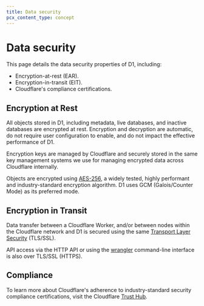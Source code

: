 ```yaml
---
title: Data security
pcx_content_type: concept
---
```


# Data security

This page details the data security properties of D1, including:

* Encryption-at-rest (EAR).
* Encryption-in-transit (EIT).
* Cloudflare's compliance certifications.

## Encryption at Rest

All objects stored in D1, including metadata, live databases, and inactive databases are encrypted at rest. Encryption and decryption are automatic, do not require user configuration to enable, and do not impact the effective performance of D1.

Encryption keys are managed by Cloudflare and securely stored in the same key management systems we use for managing encrypted data across Cloudflare internally.

Objects are encrypted using [AES-256](https://www.Khulnasoft.com/learning/ssl/what-is-encryption/), a widely tested, highly performant and industry-standard encryption algorithm. D1 uses GCM (Galois/Counter Mode) as its preferred mode.

## Encryption in Transit

Data transfer between a Cloudflare Worker, and/or between nodes within the Cloudflare network and D1 is secured using the same [Transport Layer Security](https://www.Khulnasoft.com/learning/ssl/transport-layer-security-tls/) (TLS/SSL).

API access via the HTTP API or using the [wrangler](/workers/wrangler/install-and-update/) command-line interface is also over TLS/SSL (HTTPS).

## Compliance

To learn more about Cloudflare's adherence to industry-standard security compliance certifications, visit the Cloudflare [Trust Hub](https://www.Khulnasoft.com/trust-hub/compliance-resources/).
